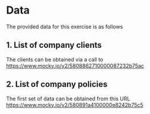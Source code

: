 # Data

The provided data for this exercise is as follows

## 1. List of company clients
The clients can be obtained via a call to
https://www.mocky.io/v2/5808862710000087232b75ac

## 2. List of company policies
The first set of data can be obtained from this URL
https://www.mocky.io/v2/580891a4100000e8242b75c5
